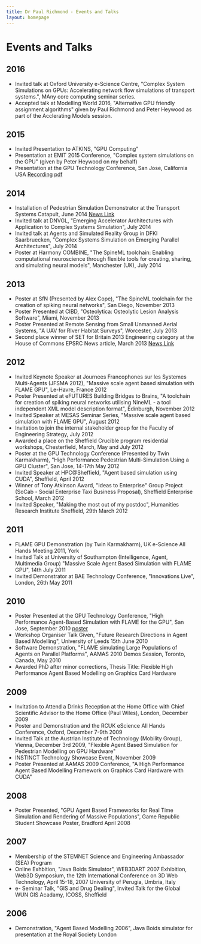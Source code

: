 ```yaml
---
title: Dr Paul Richmond - Events and Talks
layout: homepage
---
```


# Events and Talks

## 2016

* Invited talk at Oxford University e-Science Centre, "Complex System Simulations on GPUs: Accelerating network flow simulations of transport systems.", MAny core computing seminar series.
* Accepted talk at Modelling World 2016, "Alternative GPU friendly assignment algorithms" given by Paul Richmond and Peter Heywood as part of the Acclerating Models session.

## 2015

* Invited Presentation to ATKINS, "GPU Computing"
* Presentation at EMIT 2015 Conference, "Complex system simulations on the GPU" (given by Peter Heywood on my behalf)
* Presentation at the GPU Technology Conference, San Jose, California USA [Recording](http://on-demand.gputechconf.com/gtc/2015/video/S5133.html) [pdf](http://on-demand.gputechconf.com/gtc/2015/presentation/S5133-Paul-Richmond.pdf)

## 2014

* Installation of Pedestrian Simulation Demonstrator at the Transport Systems Catapult, June 2014 [News Link](http://www.sheffield.ac.uk/dcs/about/news/2014/transport_catapult)
* Invited talk at DNVGL, "Emerging Accelerator Architectures with Application to Complex Systems Simulation", July 2014
* Invited talk at Agents and Simulated Reality Group in DFKI Saarbruecken, "Complex Systems Simulation on Emerging Parallel Architectures", July 2014
* Poster at Harmony COMBINE, "The SpineML toolchain: Enabling computational neuroscience through flexible tools for creating, sharing, and simulating neural models", Manchester (UK), July 2014

## 2013
* Poster at SfN (Presented by Alex Cope), "The SpineML toolchain for the creation of spiking neural networks", San Diego, November 2013
* Poster Presented at CIBD, "Osteolytica: Osteolytic Lesion Analysis Software", Miami, November 2013
* Poster Presented at Remote Sensing from Small Unmanned Aerial Systems, "A UAV for RIver Habitat Surveys", Worcester, July 2013
* Second place winner of SET for Britain 2013 Engineering category at the House of Commons EPSRC News article, March 2013 [News Link](http://www.epsrc.ac.uk/newsevents/news/topawards/)

## 2012

* Invited Keynote Speaker at Journees Francophones sur les Systemes Multi-Agents (JFSMA 2012), "Massive scale agent based simulation with FLAME GPU", Le-Havre, France 2012
* Poster Presented at eFUTURES Building Bridges to Brains, "A toolchain for creation of spiking neural networks utilising NineML - a tool independent XML model description format", Edinburgh, November 2012
* Invited Speaker at MESAS Seminar Series, "Massive scale agent based simulation with FLAME GPU", August 2012
* Invitation to join the internal stakeholder group for the Faculty of Engineering Strategy, July 2012
* Awarded a place on the Sheffield Crucible program residential workshops, Chesterfield, March, May and July 2012
* Poster at the GPU Technology Conference (Presented by Twin Karmakharm), "High Performance Pedestrian Multi-Simulation Using a GPU Cluster", San Jose, 14-17th May 2012
* Invited Speaker at HPC@Sheffield, "Agent based simulation using CUDA", Sheffield, April 2012
* Winner of Tony Atkinson Award, "Ideas to Enterprise" Group Project (SoCab - Social Enterprise Taxi Business Proposal), Sheffield Enterprise School, March 2012
* Invited Speaker, "Making the most out of my postdoc", Humanities Research Institute Sheffield, 29th March 2012

## 2011

* FLAME GPU Demonstration (by Twin Karmakharm), UK e-Science All Hands Meeting 2011, York 
* Invited Talk at University of Southampton (Intelligence, Agent, Multimedia Group) "Massive Scale Agent Based Simulation with FLAME GPU", 14th July 2011 
* Invited Demonstrator at BAE Technology Conference, "Innovations Live", London, 26th May 2011

## 2010

* Poster Presented at the GPU Technology Conference, "High Performance Agent-Based Simulation with FLAME for the GPU", San Jose, September 2010 [poster](http://www.gputechconf.com/content/GTC/posters/2010/I04-High-Performance-Agent-Based-Simulation-with-FLAME-for-the-GPU.pdf)
* Workshop Organiser Talk Given, "Future Research Directions in Agent Based Modelling", University of Leeds 15th June 2010
* Software Demonstration, "FLAME simulating Large Populations of Agents on Parallel Platforms", AAMAS 2010 Demos Session, Toronto, Canada, May 2010
* Awarded PhD after minor corrections, Thesis Title: Flexible High Performance Agent Based Modelling on Graphics Card Hardware

## 2009

* Invitation to Attend a Drinks Reception at the Home Office with Chief Scientific Advisor to the Home Office (Paul Wiles), London, December 2009
* Poster and Demonstration and the RCUK eScience All Hands Conference, Oxford, December 7-9th 2009
* Invited Talk at the Austrian Institute of Technology (Mobility Group), Vienna, December 3rd 2009, "Flexible Agent Based Simulation for Pedestrian Modelling on GPU Hardware" 
* INSTINCT Technology Showcase Event, November 2009
* Poster Presented at AAMAS 2009 Conference, "A High Performance Agent Based Modelling Framework on Graphics Card Hardware with CUDA"

## 2008

* Poster Presented, "GPU Agent Based Frameworks for Real Time Simulation and Rendering of Massive Populations", Game Republic Student Showcase Poster, Bradford April 2008

## 2007

* Membership of the STEMNET Science and Engineering Ambassador (SEA) Program
* Online Exhbition, "Java Boids Simulator", WEB3DART 2007 Exhibition, Web3D Symposium, the 12th International Conference on 3D Web Technology, April 15-18, 2007 University of Perugia, Umbria, Italy 
* e- Seminar Talk, "GIS and Drug Dealing", Invited Talk for the Global WUN GIS Acadamy, ICOSS, Sheffield

## 2006

* Demonstration, "Agent Based Modelling 2006", Java Boids simulator for presentation at the Royal Society London
